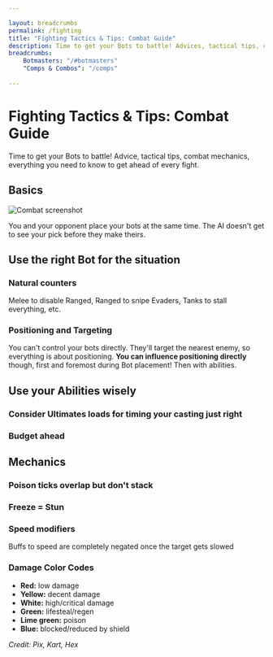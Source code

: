 ```yaml
---

layout: breadcrumbs
permalink: /fighting
title: "Fighting Tactics & Tips: Combat Guide"
description: Time to get your Bots to battle! Advices, tactical tips, combat mecanics, everything you need to know to get ahead of every fight in Botworld Adventure.
breadcrumbs:
    Botmasters: "/#botmasters"
    "Comps & Combos": "/comps"
    
---
```


# Fighting Tactics & Tips: Combat Guide

<div markdown="1" class=" ghcms ghcms-intro">

Time to get your Bots to battle! Advice, tactical tips, combat mechanics, everything you need to know to get ahead of every fight.


</div>

<div markdown="1" class=" ghcms ghcms-main">

## Basics

![Combat screenshot](https://cdn.discordapp.com/attachments/923510071026155550/926836755334836274/Battle.png)

You and your opponent place your bots at the same time. The AI doesn't get to see your pick before they make theirs.


## Use the right Bot for the situation

### Natural counters

Melee to disable Ranged, Ranged to snipe Evaders, Tanks to stall everything, etc.


### Positioning and Targeting

You can't control your bots directly. They'll target the nearest enemy, so everything is about positioning. **You can influence positioning directly** though, first and foremost during Bot placement! Then with abilities.


## Use your Abilities wisely

### Consider Ultimates loads for timing your casting just right

### Budget ahead


## Mechanics

### Poison ticks overlap but don't stack

### Freeze = Stun

### Speed modifiers

Buffs to speed are completely negated once the target gets slowed

### Damage Color Codes

- **Red:** low damage
- **Yellow:** decent damage
- **White:** high/critical damage
- **Green:** lifesteal/regen
- **Lime green:** poison
- **Blue:** blocked/reduced by shield 





</div>

*Credit: Pix, Kart, Hex*
